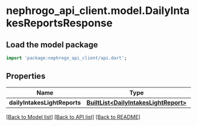 # nephrogo_api_client.model.DailyIntakesReportsResponse

## Load the model package
```dart
import 'package:nephrogo_api_client/api.dart';
```

## Properties
Name | Type | Description | Notes
------------ | ------------- | ------------- | -------------
**dailyIntakesLightReports** | [**BuiltList&lt;DailyIntakesLightReport&gt;**](DailyIntakesLightReport.md) |  | 

[[Back to Model list]](../README.md#documentation-for-models) [[Back to API list]](../README.md#documentation-for-api-endpoints) [[Back to README]](../README.md)


